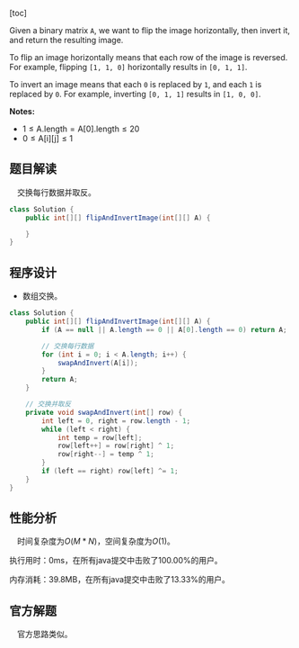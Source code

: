 [toc]

Given a binary matrix `A`, we want to flip the image horizontally, then invert it, and return the resulting image.

To flip an image horizontally means that each row of the image is reversed.  For example, flipping `[1, 1, 0]` horizontally results in `[0, 1, 1]`.

To invert an image means that each `0` is replaced by `1`, and each `1` is replaced by `0`. For example, inverting `[0, 1, 1]` results in `[1, 0, 0]`.



**Notes:**

- $1 \le \text{A.length} = \text{A[0].length} \le 20$
- $0 \le \text{A[i][j]} \le 1$



## 题目解读

&emsp;交换每行数据并取反。

```java
class Solution {
    public int[][] flipAndInvertImage(int[][] A) {

    }
}
```

## 程序设计

* 数组交换。

```java
class Solution {
    public int[][] flipAndInvertImage(int[][] A) {
        if (A == null || A.length == 0 || A[0].length == 0) return A;

        // 交换每行数据
        for (int i = 0; i < A.length; i++) {
            swapAndInvert(A[i]);
        }
        return A;
    }

    // 交换并取反
    private void swapAndInvert(int[] row) {
        int left = 0, right = row.length - 1;
        while (left < right) {
            int temp = row[left];
            row[left++] = row[right] ^ 1;
            row[right--] = temp ^ 1;
        }
        if (left == right) row[left] ^= 1;
    }
}
```

## 性能分析

&emsp;时间复杂度为$O(M*N)$，空间复杂度为$O(1)$。

执行用时：0ms，在所有java提交中击败了100.00%的用户。

内存消耗：39.8MB，在所有java提交中击败了13.33%的用户。

## 官方解题

&emsp;官方思路类似。